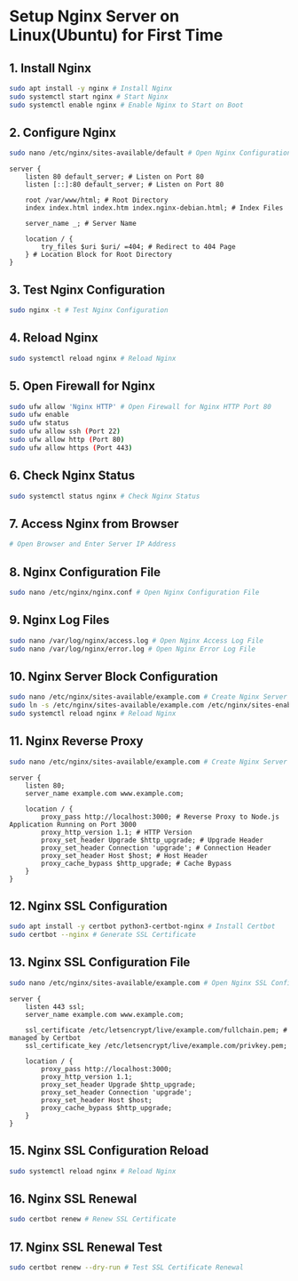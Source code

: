 # Setup Nginx Server on Linux(Ubuntu) for First Time

## 1. Install Nginx
```bash
sudo apt install -y nginx # Install Nginx
sudo systemctl start nginx # Start Nginx
sudo systemctl enable nginx # Enable Nginx to Start on Boot
```

## 2. Configure Nginx
```bash
sudo nano /etc/nginx/sites-available/default # Open Nginx Configuration File
```
```nginx
server {
    listen 80 default_server; # Listen on Port 80
    listen [::]:80 default_server; # Listen on Port 80

    root /var/www/html; # Root Directory
    index index.html index.htm index.nginx-debian.html; # Index Files

    server_name _; # Server Name 

    location / {
        try_files $uri $uri/ =404; # Redirect to 404 Page
    } # Location Block for Root Directory 
}
```

## 3. Test Nginx Configuration
```bash
sudo nginx -t # Test Nginx Configuration
```

## 4. Reload Nginx
```bash
sudo systemctl reload nginx # Reload Nginx
```

## 5. Open Firewall for Nginx
```bash
sudo ufw allow 'Nginx HTTP' # Open Firewall for Nginx HTTP Port 80
sudo ufw enable
sudo ufw status
sudo ufw allow ssh (Port 22)
sudo ufw allow http (Port 80)
sudo ufw allow https (Port 443)
```

## 6. Check Nginx Status
```bash
sudo systemctl status nginx # Check Nginx Status
```

## 7. Access Nginx from Browser
```bash
# Open Browser and Enter Server IP Address
```

## 8. Nginx Configuration File
```bash
sudo nano /etc/nginx/nginx.conf # Open Nginx Configuration File
```

## 9. Nginx Log Files
```bash
sudo nano /var/log/nginx/access.log # Open Nginx Access Log File
sudo nano /var/log/nginx/error.log # Open Nginx Error Log File
```

## 10. Nginx Server Block Configuration 
```bash
sudo nano /etc/nginx/sites-available/example.com # Create Nginx Server Block 
sudo ln -s /etc/nginx/sites-available/example.com /etc/nginx/sites-enabled/ # Enable Nginx Server Block
sudo systemctl reload nginx # Reload Nginx 
```

## 11. Nginx Reverse Proxy
```bash
sudo nano /etc/nginx/sites-available/example.com # Create Nginx Server Block
```
```nginx
server {
    listen 80;
    server_name example.com www.example.com;

    location / {
        proxy_pass http://localhost:3000; # Reverse Proxy to Node.js Application Running on Port 3000 
        proxy_http_version 1.1; # HTTP Version 
        proxy_set_header Upgrade $http_upgrade; # Upgrade Header 
        proxy_set_header Connection 'upgrade'; # Connection Header
        proxy_set_header Host $host; # Host Header
        proxy_cache_bypass $http_upgrade; # Cache Bypass 
    }
}
```

## 12. Nginx SSL Configuration
```bash
sudo apt install -y certbot python3-certbot-nginx # Install Certbot
sudo certbot --nginx # Generate SSL Certificate
```

## 13. Nginx SSL Configuration File
```bash
sudo nano /etc/nginx/sites-available/example.com # Open Nginx SSL Configuration File
```
```nginx
server {
    listen 443 ssl;
    server_name example.com www.example.com;

    ssl_certificate /etc/letsencrypt/live/example.com/fullchain.pem; # managed by Certbot
    ssl_certificate_key /etc/letsencrypt/live/example.com/privkey.pem; 

    location / {
        proxy_pass http://localhost:3000;
        proxy_http_version 1.1;
        proxy_set_header Upgrade $http_upgrade;
        proxy_set_header Connection 'upgrade';
        proxy_set_header Host $host;
        proxy_cache_bypass $http_upgrade;
    }
}
```

## 15. Nginx SSL Configuration Reload
```bash
sudo systemctl reload nginx # Reload Nginx
```

## 16. Nginx SSL Renewal
```bash
sudo certbot renew # Renew SSL Certificate
```

## 17. Nginx SSL Renewal Test
```bash
sudo certbot renew --dry-run # Test SSL Certificate Renewal
```
